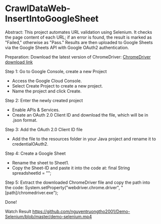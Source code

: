 # CrawlDataWeb-InsertIntoGoogleSheet
Abstract: This project automates URL validation using Selenium. It checks the page content of each URL; if an error is found, the result is marked as "Failed," otherwise as "Pass." Results are then uploaded to Google Sheets via the Google Sheets API with Google OAuth2 authentication.

Preparation: Download the latest version of ChromeDriver: [ChromeDriver download link](https://googlechromelabs.github.io/chrome-for-testing/)

Step 1: Go to Google Console, create a new Project
- Access the Google Cloud Console.
- Select Create Project to create a new project.
- Name the project and click Create. <br>

Step 2: Enter the newly created project
- Enable APIs & Services.
- Create an OAuth 2.0 Client ID and download the file, which will be in .json format.  <br>

Step 3: Add the OAuth 2.0 Client ID file
- Add the file to the resources folder in your Java project and rename it to credentialOAuth2.  <br>

Step 4: Create a Google Sheet
- Rename the sheet to Sheet1.
- Copy the Sheet-ID and paste it into the code at: final String spreadsheetId = "<GoogleSheets-id>";  <br>

Step 5: Extract the downloaded ChromeDriver file and copy the path into the code: System.setProperty("webdriver.chrome.driver", "[path]/chromedriver.exe");  <br>

Done!

Watch Result https://github.com/nguyentruongtho2001/Demo-Selenium/blob/master/demo-selenium.mp4

